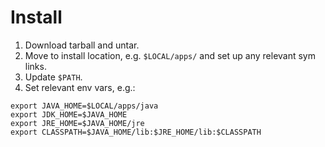 # Install

1. Download tarball and untar.
2. Move to install location, e.g. `$LOCAL/apps/` and set up any relevant sym links. 
3. Update `$PATH`.
4. Set relevant env vars, e.g.:
  ```
  export JAVA_HOME=$LOCAL/apps/java
  export JDK_HOME=$JAVA_HOME
  export JRE_HOME=$JAVA_HOME/jre
  export CLASSPATH=$JAVA_HOME/lib:$JRE_HOME/lib:$CLASSPATH
  ```
